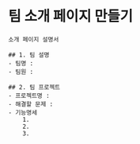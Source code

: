 # 팀 소개 페이지 만들기
    소개 페이지 설명서

    ## 1. 팀 설명
    - 팀명 : 
    - 팀원 : 

    ## 2. 팀 프로젝트
    - 프로젝트명 :
    - 해결할 문제 :  
    - 기능명세
        1.
        2.
        3.
